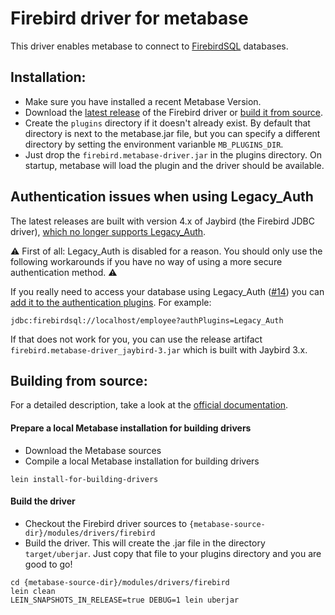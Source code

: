 # Firebird driver for metabase

This driver enables metabase to connect to [FirebirdSQL](https://firebirdsql.org/) databases.

## Installation:

* Make sure you have installed a recent Metabase Version.
* Download the [latest release](https://github.com/evosec/metabase-firebird-driver/releases/latest) of the Firebird driver or [build it from source](#building-from-source).
* Create the `plugins` directory if it doesn't already exist. By default that directory is next to the metabase.jar file, but you can specify a different directory by setting the environment varianble `MB_PLUGINS_DIR`. 
* Just drop the `firebird.metabase-driver.jar` in the plugins directory. On startup, metabase will load the plugin and the driver should be available.

## Authentication issues when using Legacy_Auth

The latest releases are built with version 4.x of Jaybird (the Firebird JDBC driver), [which no longer supports Legacy_Auth](https://www.firebirdsql.org/file/documentation/drivers_documentation/java/4.0.0/release_notes.html#removed-legacy_auth-from-default-authentication-plugins).

:warning: First of all: Legacy_Auth is disabled for a reason. You should only use the following workarounds if you have no way of using a more secure authentication method. :warning:

If you really need to access your database using Legacy_Auth ([#14](https://github.com/evosec/metabase-firebird-driver/issues/14)) you can [add it to the authentication plugins](https://www.firebirdsql.org/file/documentation/drivers_documentation/java/4.0.0/release_notes.html#configure-authentication-plugins). For example:
```
jdbc:firebirdsql://localhost/employee?authPlugins=Legacy_Auth
```

If that does not work for you, you can use the release artifact `firebird.metabase-driver_jaybird-3.jar` which is built with Jaybird 3.x.

## Building from source:

For a detailed description, take a look at the [official documentation](https://github.com/metabase/metabase/wiki/Writing-A-Driver).

#### Prepare a local Metabase installation for building drivers

* Download the Metabase sources
* Compile a local Metabase installation for building drivers
```
lein install-for-building-drivers
```

#### Build the driver

* Checkout the Firebird driver sources to `{metabase-source-dir}/modules/drivers/firebird`
* Build the driver. This will create the .jar file in the directory `target/uberjar`. Just copy that file to your plugins directory and you are good to go!
```
cd {metabase-source-dir}/modules/drivers/firebird
lein clean
LEIN_SNAPSHOTS_IN_RELEASE=true DEBUG=1 lein uberjar
```
